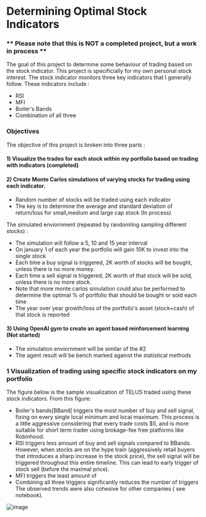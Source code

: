 # Determining Optimal Stock Indicators

### ** Please note that this is NOT a completed project, but a work in process  **

The goal of this project to determine some behaviour of trading based on the stock indicator. This project is specificially for my own personal stock interest. 
The stock indicator monitors three key indicators that I generally follow. 
These indicators include : 
* RSI
* MFI 
* Boiler's Bands 
* Combination of all three 


### Objectives 
The objective of this project is broken into three parts : 
#### 1) Visualize the trades for each stock within my portfolio based on trading with indicators (completed)



#### 2) Create Monte Carlos simulations of varying stocks for trading using each indicator. 
 * Random number of stocks will be traded using each indicator 
 * The key is to determine the average and standard deviation of return/loss for small,medium and large cap stock (In process)

 The simulated enviornment (repeated by randomling sampling different stocks) : 
 * The simulation will follow a 5, 10 and 15 year interval 
 * On january 1 of each year the portfolio will gain 10K to invest into the single stock 
 * Each time a buy signal is triggered, 2K worth of stocks will be bought, unless there is no more money. 
 * Each time a sell signal is triggered, 2K worth of that stock will be sold, unless there is no more stock.
 * Note that more monte carlos simulation could also be performed to determine the optimal % of portfolio that should be bought or sold each time 
 * The year over year growth/loss of the portfolio's asset (stock+cash) of that stock is reported 
 
#### 3) Using OpenAI gym to create an agent based reinforcement learning (Not started)
* The simulation enviornment will be similar of the #2 
* The agent result will be bench marked against the statistical methods 


### 1 Visualization of trading using specific stock indicators on my portfolio 
The figure below is the sample visualization of TELUS traded using these stock indicators. 
From this figure:
* Boiler's bands[BBand] triggers the most number of buy and sell signal, fixing on every single local minimum and local maximum. This process is a little aggressive considering that every trade costs $5, and is more suitable for short term trader using brokage-fee free platforms like Robinhood. 
* RSI triggers less amount of buy and sell signals compared to BBands. However, when stocks are on the hype train (aggressively retail buyers that introduces a sharp increase in the stock price), the sell signal will be triggered throughout this entire timeline. This can lead to early trigger of stock sell (before the maximal price). 
* MFI triggers the least amount of 
* Combining all three triggers significantly reduces the number of triggers 
The observed trends were also cohesive for other companies ( see notebook). 


![image](https://user-images.githubusercontent.com/29676594/115354572-c7d1bb80-a187-11eb-9e3a-0a1dcc0893f5.png)






